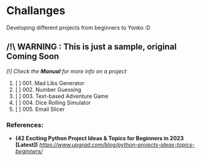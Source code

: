 # Challanges
Developing different projects from beginners to Yonko :D

## /!\ WARNING : This is just a sample, original Coming Soon
_[!] Check the **Manual** for more info on a project_
001. [ ] 001. Mad Libs Generator
002. [ ] 002. Number Guessing
003. [ ] 003. Text-based Adventure Game
004. [ ] 004. Dice Rolling Simulator
005. [ ] 005. Email Slicer

### References:
- **(42 Exciting Python Project Ideas & Topics for Beginners in 2023 [Latest])** _https://www.upgrad.com/blog/python-projects-ideas-topics-beginners/_
